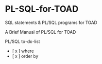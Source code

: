 # PL-SQL-for-TOAD
SQL statements &amp; PL/SQL programs for TOAD

A Brief Manual of PL/SQL for TOAD



PL/SQL to-do-list
- [ x ] where
- [ x ] order by
